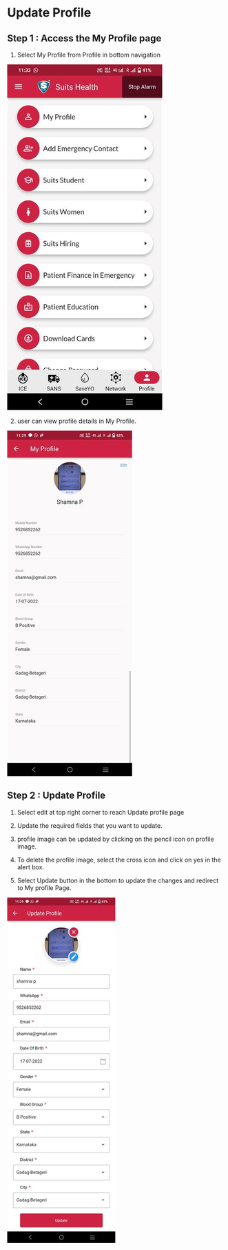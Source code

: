 # Update Profile

## Step 1 : Access the My Profile page

1. Select My Profile from Profile in bottom navigation

![Logo1](./images/mobile/single-page/profile0.jpg)

2. user can view profile details in My Profile.

![Logo1](./images/mobile/single-page/profile1.jpg)

## Step 2 : Update Profile

1. Select edit at top right corner to reach Update profile page

2. Update the required fields that you want to update.

3. profile image can be updated by clicking on the pencil icon on profile image.

4. To delete the profile image, select the cross icon and click on yes in the alert box.

5. Select Update button in the bottom to update the changes and redirect to My profile Page.

![Logo1](./images/mobile/single-page/profile2.jpg)


